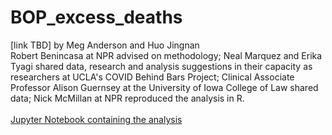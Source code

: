 # BOP_excess_deaths<br>

[link TBD] by Meg Anderson and Huo Jingnan<br>
Robert Benincasa at NPR advised on methodology; Neal Marquez and Erika Tyagi shared data, research and analysis suggestions in their capacity as researchers at UCLA's COVID Behind Bars Project; Clinical Associate Professor Alison Guernsey at the University of Iowa College of Law shared data; Nick McMillan at NPR reproduced the analysis in R.<br><br>
[Jupyter Notebook containing the analysis](https://github.com/NPR-investigations/BOP_all_cause_mortality/blob/main/20220303_BOP_standardized_mortality_count_for_sharing.ipynb)
